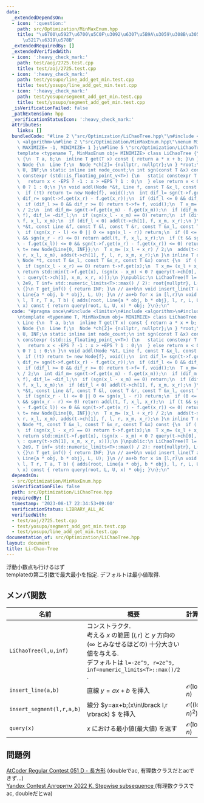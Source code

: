 ```yaml
---
data:
  _extendedDependsOn:
  - icon: ':question:'
    path: src/Optimization/MinMaxEnum.hpp
    title: "\u6700\u5927\u6700\u5C0F\u3092\u6307\u5B9A\u3059\u308B\u305F\u3081\u306E\
      \u5217\u6319\u578B"
  _extendedRequiredBy: []
  _extendedVerifiedWith:
  - icon: ':heavy_check_mark:'
    path: test/aoj/2725.test.cpp
    title: test/aoj/2725.test.cpp
  - icon: ':heavy_check_mark:'
    path: test/yosupo/line_add_get_min.test.cpp
    title: test/yosupo/line_add_get_min.test.cpp
  - icon: ':heavy_check_mark:'
    path: test/yosupo/segment_add_get_min.test.cpp
    title: test/yosupo/segment_add_get_min.test.cpp
  _isVerificationFailed: false
  _pathExtension: hpp
  _verificationStatusIcon: ':heavy_check_mark:'
  attributes:
    links: []
  bundledCode: "#line 2 \"src/Optimization/LiChaoTree.hpp\"\n#include <limits>\n#include\
    \ <algorithm>\n#line 2 \"src/Optimization/MinMaxEnum.hpp\"\nenum MinMaxEnum {\
    \ MAXIMIZE= -1, MINIMIZE= 1 };\n#line 5 \"src/Optimization/LiChaoTree.hpp\"\n\
    template <typename T, MinMaxEnum obj= MINIMIZE> class LiChaoTree {\n struct Line\
    \ {\n  T a, b;\n  inline T get(T x) const { return a * x + b; }\n };\n struct\
    \ Node {\n  Line f;\n  Node *ch[2]= {nullptr, nullptr};\n } *root;\n const T L,\
    \ U, INF;\n static inline int node_count;\n int sgn(const T &x) const {\n  if\
    \ constexpr (std::is_floating_point_v<T>) {\n   static constexpr T EPS= 1e-10;\n\
    \   return x < -EPS ? -1 : x > +EPS ? 1 : 0;\n  } else return x < 0 ? -1 : x >\
    \ 0 ? 1 : 0;\n }\n void addl(Node *&t, Line f, const T &x_l, const T &x_r) {\n\
    \  if (!t) return t= new Node{f}, void();\n  int dif_l= sgn(t->f.get(x_l) - f.get(x_l)),\
    \ dif_r= sgn(t->f.get(x_r) - f.get(x_r));\n  if (dif_l <= 0 && dif_r <= 0) return;\n\
    \  if (dif_l >= 0 && dif_r >= 0) return t->f= f, void();\n  T x_m= (x_l + x_r)\
    \ / 2;\n  int dif_m= sgn(t->f.get(x_m) - f.get(x_m));\n  if (dif_m > 0) std::swap(t->f,\
    \ f), dif_l= -dif_l;\n  if (sgn(x_l - x_m) == 0) return;\n  if (dif_l > 0) addl(t->ch[0],\
    \ f, x_l, x_m);\n  if (dif_l < 0) addl(t->ch[1], f, x_m, x_r);\n }\n void adds(Node\
    \ *&t, const Line &f, const T &l, const T &r, const T &x_l, const T &x_r) {\n\
    \  if (sgn(x_r - l) <= 0 || 0 <= sgn(x_l - r)) return;\n  if (0 <= sgn(x_l - l)\
    \ && sgn(x_r - r) <= 0) return addl(t, f, x_l, x_r);\n  if (t && sgn(t->f.get(x_l)\
    \ - f.get(x_l)) <= 0 && sgn(t->f.get(x_r) - f.get(x_r)) <= 0) return;\n  if (!t)\
    \ t= new Node{Line{0, INF}};\n  T x_m= (x_l + x_r) / 2;\n  adds(t->ch[0], f, l,\
    \ r, x_l, x_m), adds(t->ch[1], f, l, r, x_m, x_r);\n }\n inline T query(const\
    \ Node *t, const T &x_l, const T &x_r, const T &x) const {\n  if (!t) return INF;\n\
    \  if (sgn(x_l - x_r) == 0) return t->f.get(x);\n  T x_m= (x_l + x_r) / 2;\n \
    \ return std::min(t->f.get(x), (sgn(x - x_m) < 0 ? query(t->ch[0], x_l, x_m, x)\
    \ : query(t->ch[1], x_m, x_r, x)));\n }\npublic:\n LiChaoTree(T l= -2e9, T u=\
    \ 2e9, T inf= std::numeric_limits<T>::max() / 2): root{nullptr}, L(l), U(u), INF(inf)\
    \ {}\n T get_inf() { return INF; }\n // ax+b\n void insert_line(T a, T b) { addl(root,\
    \ Line{a * obj, b * obj}, L, U); }\n // ax+b for x in [l,r)\n void insert_segment(T\
    \ l, T r, T a, T b) { adds(root, Line{a * obj, b * obj}, l, r, L, U); }\n T query(T\
    \ x) const { return query(root, L, U, x) * obj; }\n};\n"
  code: "#pragma once\n#include <limits>\n#include <algorithm>\n#include \"src/Optimization/MinMaxEnum.hpp\"\
    \ntemplate <typename T, MinMaxEnum obj= MINIMIZE> class LiChaoTree {\n struct\
    \ Line {\n  T a, b;\n  inline T get(T x) const { return a * x + b; }\n };\n struct\
    \ Node {\n  Line f;\n  Node *ch[2]= {nullptr, nullptr};\n } *root;\n const T L,\
    \ U, INF;\n static inline int node_count;\n int sgn(const T &x) const {\n  if\
    \ constexpr (std::is_floating_point_v<T>) {\n   static constexpr T EPS= 1e-10;\n\
    \   return x < -EPS ? -1 : x > +EPS ? 1 : 0;\n  } else return x < 0 ? -1 : x >\
    \ 0 ? 1 : 0;\n }\n void addl(Node *&t, Line f, const T &x_l, const T &x_r) {\n\
    \  if (!t) return t= new Node{f}, void();\n  int dif_l= sgn(t->f.get(x_l) - f.get(x_l)),\
    \ dif_r= sgn(t->f.get(x_r) - f.get(x_r));\n  if (dif_l <= 0 && dif_r <= 0) return;\n\
    \  if (dif_l >= 0 && dif_r >= 0) return t->f= f, void();\n  T x_m= (x_l + x_r)\
    \ / 2;\n  int dif_m= sgn(t->f.get(x_m) - f.get(x_m));\n  if (dif_m > 0) std::swap(t->f,\
    \ f), dif_l= -dif_l;\n  if (sgn(x_l - x_m) == 0) return;\n  if (dif_l > 0) addl(t->ch[0],\
    \ f, x_l, x_m);\n  if (dif_l < 0) addl(t->ch[1], f, x_m, x_r);\n }\n void adds(Node\
    \ *&t, const Line &f, const T &l, const T &r, const T &x_l, const T &x_r) {\n\
    \  if (sgn(x_r - l) <= 0 || 0 <= sgn(x_l - r)) return;\n  if (0 <= sgn(x_l - l)\
    \ && sgn(x_r - r) <= 0) return addl(t, f, x_l, x_r);\n  if (t && sgn(t->f.get(x_l)\
    \ - f.get(x_l)) <= 0 && sgn(t->f.get(x_r) - f.get(x_r)) <= 0) return;\n  if (!t)\
    \ t= new Node{Line{0, INF}};\n  T x_m= (x_l + x_r) / 2;\n  adds(t->ch[0], f, l,\
    \ r, x_l, x_m), adds(t->ch[1], f, l, r, x_m, x_r);\n }\n inline T query(const\
    \ Node *t, const T &x_l, const T &x_r, const T &x) const {\n  if (!t) return INF;\n\
    \  if (sgn(x_l - x_r) == 0) return t->f.get(x);\n  T x_m= (x_l + x_r) / 2;\n \
    \ return std::min(t->f.get(x), (sgn(x - x_m) < 0 ? query(t->ch[0], x_l, x_m, x)\
    \ : query(t->ch[1], x_m, x_r, x)));\n }\npublic:\n LiChaoTree(T l= -2e9, T u=\
    \ 2e9, T inf= std::numeric_limits<T>::max() / 2): root{nullptr}, L(l), U(u), INF(inf)\
    \ {}\n T get_inf() { return INF; }\n // ax+b\n void insert_line(T a, T b) { addl(root,\
    \ Line{a * obj, b * obj}, L, U); }\n // ax+b for x in [l,r)\n void insert_segment(T\
    \ l, T r, T a, T b) { adds(root, Line{a * obj, b * obj}, l, r, L, U); }\n T query(T\
    \ x) const { return query(root, L, U, x) * obj; }\n};\n"
  dependsOn:
  - src/Optimization/MinMaxEnum.hpp
  isVerificationFile: false
  path: src/Optimization/LiChaoTree.hpp
  requiredBy: []
  timestamp: '2023-08-17 22:34:53+09:00'
  verificationStatus: LIBRARY_ALL_AC
  verifiedWith:
  - test/aoj/2725.test.cpp
  - test/yosupo/segment_add_get_min.test.cpp
  - test/yosupo/line_add_get_min.test.cpp
documentation_of: src/Optimization/LiChaoTree.hpp
layout: document
title: Li-Chao-Tree
---
```

浮動小数点も行けるはず \
templateの第二引数で最大最小を指定. デフォルトは最小値取得.

## メンバ関数

|名前|概要|計算量|
|---|---|---|
|`LiChaoTree(l,u,inf)`| コンストラクタ. <br>考える $x$ の範囲 $\lbrack l,r\rbrack$ と $y$ 方向の ($\infty$ とみなせるほどの) 十分大きい値を与える. <br> デフォルトは `l=-2e^9, r=2e^9, inf=numeric_limits<T>::max()/2` .||
|`insert_line(a,b)`|直線 $y=ax+b$ を挿入 | $\mathcal{O}(\log n)$　|
|`insert_segment(l,r,a,b)`| 線分 $y=ax+b\;(x\in\lbrack l,r \rbrack) $ を挿入 | $\mathcal{O}((\log n)^2)$|
|`query(x)` | $x$ における最小値(最大値) を返す |$\mathcal{O}(\log n)$ | 

## 問題例
[AtCoder Regular Contest 051 D - 長方形](https://atcoder.jp/contests/arc051/tasks/arc051_d) (doubleでac, 有理数クラスだとacできず...) \
[Yandex Contest Алгоритм 2022 K. Stepwise subsequence ](https://contest.yandex.com/contest/42710/problems/K) (有理数クラスでac, doubleだとwa)